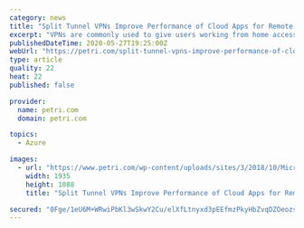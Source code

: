 ```yaml
---
category: news
title: "Split Tunnel VPNs Improve Performance of Cloud Apps for Remote Workers"
excerpt: "VPNs are commonly used to give users working from home access to corporate resources. But traditional forced tunnel VPNs can have a significant impact on the performance of cloud services like Office 365."
publishedDateTime: 2020-05-27T19:25:00Z
webUrl: "https://petri.com/split-tunnel-vpns-improve-performance-of-cloud-apps-for-remote-workers"
type: article
quality: 22
heat: 22
published: false

provider:
  name: petri.com
  domain: petri.com

topics:
  - Azure

images:
  - url: "https://www.petri.com/wp-content/uploads/sites/3/2018/10/Microsoft-Windows-Hero.jpg"
    width: 1935
    height: 1088
    title: "Split Tunnel VPNs Improve Performance of Cloud Apps for Remote Workers"

secured: "0Fge/1eU6M+WRwiPbKl3wSkwY2Cu/elXfLtnyxd3pEEfmzPkyHbZvqDZOeozs3t0nOWMS5zAOBGTG3e7KS7wfYqLiEyTfyNLkT6C/iFWGyYgPNDHV8VMEp6IHAfEHsXT1q6eX3dcz9rRzj0fXCCk+mJG72aZABqjt4bcgrQ4qtLAgojnjuLpqWeSCpErIdZkZN/OJcUuj19Ew2NyXyvy4vPWgg8/FN1x9b8KN1v8XV2RGj44qbq55jIqAcj3wQbuFq5wzj2CQjdadVJvoqjyGrH+pOwu8O4yctkbbXDa0ZYABuA5t1j65In/fU8RWdry155XsTyoFKbiLgVSj7XuD/Ug5wxnb61YI9VR2Nvab0rQqnVlq6QlNEXikMrROKTS3OYVQnIo6aETkIlrm7gKI+SJGR0kUryP8fZCO0Sx+P0lIsdXfJkGCbsTBOjNd26M/r/RyfPK46KYR2z57Mj9rRjTM36/NsiRoHOK3hQB8Mw=;/e06lM2fEgdnPFaq6n7eRg=="
---
```


